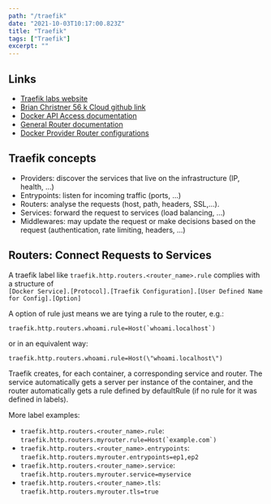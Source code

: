 ```yaml
---
path: "/traefik"
date: "2021-10-03T10:17:00.823Z"
title: "Traefik"
tags: ["Traefik"]
excerpt: ""
---
```


## Links

- [Traefik labs website](https://traefik.io/)
- [Brian Christner 56 k Cloud github link](https://github.com/56kcloud/traefik-training)
- [Docker API Access documentation](https://docs.traefik.io/providers/docker/#docker-api-access)
- [General Router documentation](https://docs.traefik.io/routing/routers/)
- [Docker Provider Router configurations](https://docs.traefik.io/routing/providers/docker/#routers)

## Traefik concepts

- Providers: discover the services that live on the infrastructure (IP, health, ...)
- Entrypoints: listen for incoming traffic (ports, ...)
- Routers: analyse the requests (host, path, headers, SSL,...).
- Services: forward the request to services (load balancing, ...)
- Middlewares: may update the request or make decisions based on the request (authentication, rate limiting, headers, ...)

## Routers: Connect Requests to Services

A traefik label like ```traefik.http.routers.<router_name>.rule```
complies with a structure of  
```[Docker Service].[Protocol].[Traefik Configuration].[User Defined Name for Config].[Option]```  

A option of rule just means we are tying a rule to the router, e.g.:  

```traefik.http.routers.whoami.rule=Host(`whoami.localhost`)```  

or in an equivalent way:  

```traefik.http.routers.whoami.rule=Host(\"whoami.localhost\")```  

Traefik creates, for each container, a corresponding service and router.
The service automatically gets a server per instance of the container, 
and the router automatically gets a rule defined by defaultRule (if 
no rule for it was defined in labels).

More label examples:
- ```traefik.http.routers.<router_name>.rule```:  
```traefik.http.routers.myrouter.rule=Host(`example.com`)```  
- ```traefik.http.routers.<router_name>.entrypoints```:  
```traefik.http.routers.myrouter.entrypoints=ep1,ep2```  
- ```traefik.http.routers.<router_name>.service```:  
```traefik.http.routers.myrouter.service=myservice```  
- ```traefik.http.routers.<router_name>.tls```:  
```traefik.http.routers.myrouter.tls=true```  






